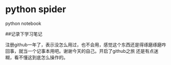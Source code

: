 # python spider
python notebook

##记录下学习笔记

注册github一年了，表示没怎么用过，也不会用，感觉这个东西还是得琢磨琢磨咋回事，就当一个记事本用吧。谢谢今天的自己。开启了github之旅
还是有点迷糊，看不懂这到底怎么操作的。
